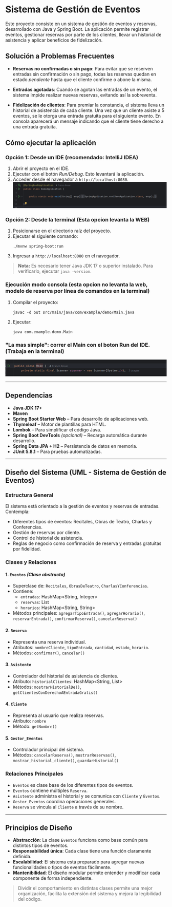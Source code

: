 # Sistema de Gestión de Eventos

Este proyecto consiste en un sistema de gestión de eventos y reservas, desarrollado con Java y Spring Boot. La aplicación permite registrar eventos, gestionar reservas por parte de los clientes, llevar un historial de asistencia y aplicar beneficios de fidelización.

## Solución a Problemas Frecuentes

- **Reservas no confirmadas o sin pago**: Para evitar que se reserven entradas sin confirmación o sin pago, todas las reservas quedan en estado *pendiente* hasta que el cliente confirme o abone la misma.

- **Entradas agotadas**: Cuando se agotan las entradas de un evento, el sistema impide realizar nuevas reservas, evitando así la sobreventa.

- **Fidelización de clientes**: Para premiar la constancia, el sistema lleva un historial de asistencia de cada cliente. Una vez que un cliente asiste a 5 eventos, se le otorga una entrada gratuita para el siguiente evento. En consola aparecerá un mensaje indicando que el cliente tiene derecho a una entrada gratuita.

## Cómo ejecutar la aplicación

### Opción 1: Desde un IDE (recomendado: IntelliJ IDEA)
1. Abrir el proyecto en el IDE.
2. Ejecutar con el botón *Run/Debug*. Esto levantará la aplicación.
3. Acceder desde el navegador a `http://localhost:8080`.
![img.png](img.png)

### Opción 2: Desde la terminal (Esta opcion levanta la WEB)
1. Posicionarse en el directorio raíz del proyecto.
2. Ejecutar el siguiente comando:
   ```
   ./mvnw spring-boot:run
   ```
3. Ingresar a `http://localhost:8080` en el navegador.

> **Nota:** Es necesario tener Java JDK 17 o superior instalado. Para verificarlo, ejecutar `java -version`.

### Ejecución modo consola (esta opcion no levanta la web, modelo de reserva por línea de comandos en la terminal)

1. Compilar el proyecto:
   ```
   javac -d out src/main/java/com/example/demo/Main.java
   ```
2. Ejecutar:
   ```
   java com.example.demo.Main
   ```
### "La mas simple": correr el Main con el boton Run del IDE. (Trabaja en la terminal)
![img_1.png](img_1.png)

---

## Dependencias

- **Java JDK 17+**
- **Maven**
- **Spring Boot Starter Web** – Para desarrollo de aplicaciones web.
- **Thymeleaf** – Motor de plantillas para HTML.
- **Lombok** – Para simplificar el código Java.
- **Spring Boot DevTools** *(opcional)* – Recarga automática durante desarrollo.
- **Spring Data JPA + H2** – Persistencia de datos en memoria.
- **JUnit 5.8.1** – Para pruebas automatizadas.

---

## Diseño del Sistema (UML - Sistema de Gestión de Eventos)

### Estructura General

El sistema está orientado a la gestión de eventos y reservas de entradas. Contempla:

- Diferentes tipos de eventos: Recitales, Obras de Teatro, Charlas y Conferencias.
- Gestión de reservas por cliente.
- Control de historial de asistencia.
- Reglas de negocio como confirmación de reserva y entradas gratuitas por fidelidad.

### Clases y Relaciones

#### 1. `Eventos` *(Clase abstracta)*
- Superclase de: `Recitales`, `ObrasDeTeatro`, `CharlasYConferencias`.
- Contiene:
    - `entradas`: HashMap<String, Integer>
    - `reservas`: List<Reserva>
    - `horarios`: HashMap<String, String>
- Métodos principales: `agregarTipoEntrada()`, `agregarHorario()`, `reservarEntrada()`, `confirmarReserva()`, `cancelarReserva()`

#### 2. `Reserva`
- Representa una reserva individual.
- Atributos: `nombreCliente`, `tipoEntrada`, `cantidad`, `estado`, `horario`.
- Métodos: `confirmar()`, `cancelar()`

#### 3. `Asistente`
- Controlador del historial de asistencia de clientes.
- Atributo: `historialClientes`: HashMap<String, List<String>>
- Métodos: `mostrarHistorialDe()`, `getClientesConDerechoAEntradaGratis()`

#### 4. `Cliente`
- Representa al usuario que realiza reservas.
- Atributo: `nombre`
- Método: `getNombre()`

#### 5. `Gestor_Eventos`
- Controlador principal del sistema.
- Métodos: `cancelarReserva()`, `mostrarReservas()`, `mostrar_historial_cliente()`, `guardarHistorial()`

### Relaciones Principales

- `Eventos` es clase base de los diferentes tipos de eventos.
- `Eventos` contiene múltiples `Reserva`.
- `Asistente` administra el historial y se comunica con `Cliente` y `Eventos`.
- `Gestor_Eventos` coordina operaciones generales.
- `Reserva` se vincula al `Cliente` a través de su nombre.

---

## Principios de Diseño

- **Abstracción**: La clase `Eventos` funciona como base común para distintos tipos de eventos.
- **Responsabilidad única**: Cada clase tiene una función claramente definida.
- **Escalabilidad**: El sistema está preparado para agregar nuevas funcionalidades o tipos de eventos fácilmente.
- **Mantenibilidad**: El diseño modular permite entender y modificar cada componente de forma independiente.

> Dividir el comportamiento en distintas clases permite una mejor organización, facilita la extensión del sistema y mejora la legibilidad del código.

